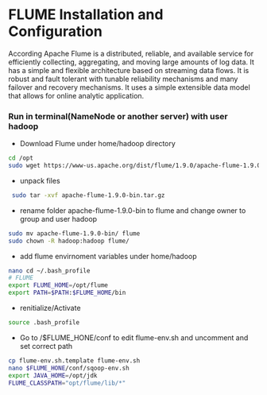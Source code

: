
# FLUME Installation and Configuration
According Apache Flume is a distributed, reliable, and available service for efficiently collecting, aggregating, and moving large amounts of log data. It has a simple and flexible architecture based on streaming data flows. It is robust and fault tolerant with tunable reliability mechanisms and many failover and recovery mechanisms. It uses a simple extensible data model that allows for online analytic application.

### Run in terminal(NameNode or another server) with user hadoop

* Download Flume under home/hadoop directory
```bash
cd /opt
sudo wget https://www-us.apache.org/dist/flume/1.9.0/apache-flume-1.9.0-bin.tar.gz
```

* unpack files
```bash
 sudo tar -xvf apache-flume-1.9.0-bin.tar.gz 
```

* rename folder apache-flume-1.9.0-bin to flume and change owner to group and user hadoop
```bash
sudo mv apache-flume-1.9.0-bin/ flume
sudo chown -R hadoop:hadoop flume/
```

*  add flume envirnoment variables under home/hadoop
```bash
nano cd ~/.bash_profile
# FLUME
export FLUME_HOME=/opt/flume
export PATH=$PATH:$FLUME_HOME/bin
```

* renitialize/Activate
```bash
source .bash_profile
```

* Go to /$FLUME_HONE/conf to edit flume-env.sh and uncomment and set correct path
```bash
cp flume-env.sh.template flume-env.sh
nano $FLUME_HONE/conf/sqoop-env.sh
export JAVA_HOME=/opt/jdk
FLUME_CLASSPATH="opt/flume/lib/*"
```

 



